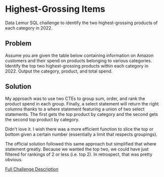 # Highest-Grossing Items

Data Lemur SQL challenge to identify the two highest-grossing products of each category in 2022.

## Problem

Assume you are given the table below containing information on Amazon customers and their spend on products belonging to various categories. Identify the top two highest-grossing products within each category in 2022. Output the category, product, and total spend.

## Solution

My approach was to use two CTEs to group sum, order, and rank the product spend in each group. Finally, a select statement will return the right columns thanks to a where statement featuring a union of two select statements. The first gets the top product by category and the second gets the second top product by category.

Didn't love it. I wish there was a more efficient function to slice the top or bottom given a certain number (essentially a limit that respects groupings).

The official solution followed this same approach but simplified that where statement greatly. Because we wanted the top two, we could have just filtered for rankings of 2 or less (i.e. top 2). In retrospect, that was pretty obvious.

[Full Challenge Description](https://datalemur.com/questions/sql-highest-grossing)